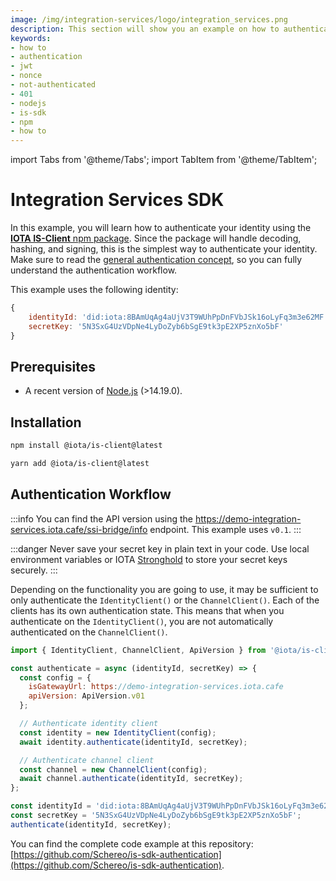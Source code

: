 ```yaml
---
image: /img/integration-services/logo/integration_services.png
description: This section will show you an example on how to authenticate using the IOTA IS-SDK npm package.
keywords:
- how to
- authentication
- jwt
- nonce
- not-authenticated
- 401
- nodejs
- is-sdk
- npm
- how to
---
```


import Tabs from '@theme/Tabs';
import TabItem from '@theme/TabItem';

# Integration Services SDK

In this example, you will learn how to authenticate your identity using the [**IOTA IS-Client** npm package](https://www.npmjs.com/package/@iota/is-client). Since the package will handle decoding, hashing, and signing, this is the simplest way to authenticate your identity. Make sure to read the [general authentication concept](concept.md), so you can fully understand the authentication workflow.

This example uses the following identity: 

```js
{
    identityId: 'did:iota:8BAmUqAg4aUjV3T9WUhPpDnFVbJSk16oLyFq3m3e62MF',
    secretKey: '5N3SxG4UzVDpNe4LyDoZyb6bSgE9tk3pE2XP5znXo5bF'
}
```

## Prerequisites 

* A recent version of [Node.js](https://nodejs.org/en/download/) (>14.19.0).

## Installation

<Tabs>
<TabItem value="npm" label="npm">

```bash
npm install @iota/is-client@latest
```

</TabItem>
<TabItem value="yarn" label="Yarn">

```bash
yarn add @iota/is-client@latest
```

</TabItem>
</Tabs>

## Authentication Workflow

:::info
You can find the API version using the https://demo-integration-services.iota.cafe/ssi-bridge/info endpoint. This example uses `v0.1`.
:::

:::danger
Never save your secret key in plain text in your code. Use local environment variables or IOTA [Stronghold](https://wiki.iota.org/stronghold.rs/getting_started) to store your secret keys securely.
:::

Depending on the functionality you are going to use, it may be sufficient to only authenticate the `IdentityClient()` or the `ChannelClient()`.
Each of the clients has its own authentication state. This means that when you authenticate on the `IdentityClient()`, you are not automatically authenticated on the `ChannelClient()`.

```js title="./authenticate.js
import { IdentityClient, ChannelClient, ApiVersion } from '@iota/is-client';

const authenticate = async (identityId, secretKey) => {
  const config = {
    isGatewayUrl: https://demo-integration-services.iota.cafe
    apiVersion: ApiVersion.v01
  };

  // Authenticate identity client
  const identity = new IdentityClient(config);
  await identity.authenticate(identityId, secretKey);

  // Authenticate channel client
  const channel = new ChannelClient(config);
  await channel.authenticate(identityId, secretKey);
};

const identityId = 'did:iota:8BAmUqAg4aUjV3T9WUhPpDnFVbJSk16oLyFq3m3e62MF';
const secretKey = '5N3SxG4UzVDpNe4LyDoZyb6bSgE9tk3pE2XP5znXo5bF';
authenticate(identityId, secretKey);
```

You can find the complete code example at this repository: [https://github.com/Schereo/is-sdk-authentication](https://github.com/Schereo/is-sdk-authentication).
